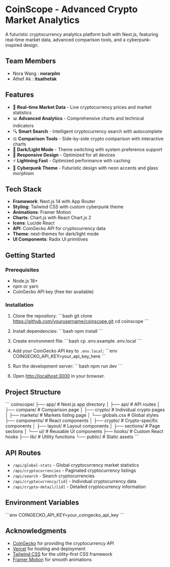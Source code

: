 # CoinScope - Advanced Crypto Market Analytics

A futuristic cryptocurrency analytics platform built with Next.js, featuring real-time market data, advanced comparison tools, and a cyberpunk-inspired design.

## Team Members

- Nora Wang : **norarplm**
- Athef Ak : **itsathefak**

## Features

- 🚀 **Real-time Market Data** - Live cryptocurrency prices and market statistics
- 📊 **Advanced Analytics** - Comprehensive charts and technical indicators
- 🔍 **Smart Search** - Intelligent cryptocurrency search with autocomplete
- ⚖️ **Comparison Tools** - Side-by-side crypto comparison with interactive charts
- 🌙 **Dark/Light Mode** - Theme switching with system preference support
- 📱 **Responsive Design** - Optimized for all devices
- ⚡ **Lightning Fast** - Optimized performance with caching
- 🎨 **Cyberpunk Theme** - Futuristic design with neon accents and glass morphism

## Tech Stack

- **Framework**: Next.js 14 with App Router
- **Styling**: Tailwind CSS with custom cyberpunk theme
- **Animations**: Framer Motion
- **Charts**: Chart.js with React Chart.js 2
- **Icons**: Lucide React
- **API**: CoinGecko API for cryptocurrency data
- **Theme**: next-themes for dark/light mode
- **UI Components**: Radix UI primitives

## Getting Started

### Prerequisites

- Node.js 18+
- npm or yarn
- CoinGecko API key (free tier available)

### Installation

1. Clone the repository:
   \`\`\`bash
   git clone https://github.com/yourusername/coinscope.git
   cd coinscope
   \`\`\`

2. Install dependencies:
   \`\`\`bash
   npm install
   \`\`\`

3. Create environment file:
   \`\`\`bash
   cp .env.example .env.local
   \`\`\`

4. Add your CoinGecko API key to `.env.local`:
   \`\`\`env
   COINGECKO_API_KEY=your_api_key_here
   \`\`\`

5. Run the development server:
   \`\`\`bash
   npm run dev
   \`\`\`

6. Open [http://localhost:3000](http://localhost:3000) in your browser.

## Project Structure

\`\`\`
coinscope/
├── app/ # Next.js app directory
│ ├── api/ # API routes
│ ├── compare/ # Comparison page
│ ├── crypto/ # Individual crypto pages
│ ├── markets/ # Markets listing page
│ └── globals.css # Global styles
├── components/ # React components
│ ├── crypto/ # Crypto-specific components
│ ├── layout/ # Layout components
│ ├── sections/ # Page sections
│ └── ui/ # Reusable UI components
├── hooks/ # Custom React hooks
├── lib/ # Utility functions
└── public/ # Static assets
\`\`\`

## API Routes

- `/api/global-stats` - Global cryptocurrency market statistics
- `/api/cryptocurrencies` - Paginated cryptocurrency listings
- `/api/search` - Search cryptocurrencies
- `/api/cryptocurrency/[id]` - Individual cryptocurrency data
- `/api/crypto-detail/[id]` - Detailed cryptocurrency information

## Environment Variables

\`\`\`env
COINGECKO_API_KEY=your_coingecko_api_key
\`\`\`

## Acknowledgments

- [CoinGecko](https://coingecko.com) for providing the cryptocurrency API
- [Vercel](https://vercel.com) for hosting and deployment
- [Tailwind CSS](https://tailwindcss.com) for the utility-first CSS framework
- [Framer Motion](https://framer.com/motion) for smooth animations
